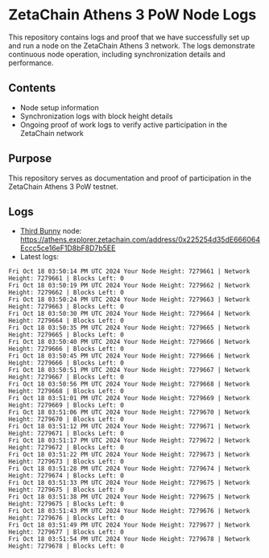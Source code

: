# ZetaChain Athens 3 PoW Node Logs
This repository contains logs and proof that we have successfully set up and run a node on the ZetaChain Athens 3 network. The logs demonstrate continuous node operation, including synchronization details and performance.

## Contents
- Node setup information
- Synchronization logs with block height details
- Ongoing proof of work logs to verify active participation in the ZetaChain network

## Purpose
This repository serves as documentation and proof of participation in the ZetaChain Athens 3 PoW testnet.

## Logs

- [Third Bunny](https://thirdbunny.xyz/) node: https://athens.explorer.zetachain.com/address/0x225254d35dE666064Eccc5ce16eF1D8bF8D7b5EE
- Latest logs:
```
Fri Oct 18 03:50:14 PM UTC 2024 Your Node Height: 7279661 | Network Height: 7279661 | Blocks Left: 0
Fri Oct 18 03:50:19 PM UTC 2024 Your Node Height: 7279662 | Network Height: 7279662 | Blocks Left: 0
Fri Oct 18 03:50:24 PM UTC 2024 Your Node Height: 7279663 | Network Height: 7279663 | Blocks Left: 0
Fri Oct 18 03:50:30 PM UTC 2024 Your Node Height: 7279664 | Network Height: 7279664 | Blocks Left: 0
Fri Oct 18 03:50:35 PM UTC 2024 Your Node Height: 7279665 | Network Height: 7279665 | Blocks Left: 0
Fri Oct 18 03:50:40 PM UTC 2024 Your Node Height: 7279666 | Network Height: 7279666 | Blocks Left: 0
Fri Oct 18 03:50:45 PM UTC 2024 Your Node Height: 7279666 | Network Height: 7279666 | Blocks Left: 0
Fri Oct 18 03:50:51 PM UTC 2024 Your Node Height: 7279667 | Network Height: 7279667 | Blocks Left: 0
Fri Oct 18 03:50:56 PM UTC 2024 Your Node Height: 7279668 | Network Height: 7279668 | Blocks Left: 0
Fri Oct 18 03:51:01 PM UTC 2024 Your Node Height: 7279669 | Network Height: 7279669 | Blocks Left: 0
Fri Oct 18 03:51:06 PM UTC 2024 Your Node Height: 7279670 | Network Height: 7279670 | Blocks Left: 0
Fri Oct 18 03:51:12 PM UTC 2024 Your Node Height: 7279671 | Network Height: 7279671 | Blocks Left: 0
Fri Oct 18 03:51:17 PM UTC 2024 Your Node Height: 7279672 | Network Height: 7279672 | Blocks Left: 0
Fri Oct 18 03:51:22 PM UTC 2024 Your Node Height: 7279673 | Network Height: 7279673 | Blocks Left: 0
Fri Oct 18 03:51:28 PM UTC 2024 Your Node Height: 7279674 | Network Height: 7279674 | Blocks Left: 0
Fri Oct 18 03:51:33 PM UTC 2024 Your Node Height: 7279675 | Network Height: 7279675 | Blocks Left: 0
Fri Oct 18 03:51:38 PM UTC 2024 Your Node Height: 7279675 | Network Height: 7279675 | Blocks Left: 0
Fri Oct 18 03:51:43 PM UTC 2024 Your Node Height: 7279676 | Network Height: 7279676 | Blocks Left: 0
Fri Oct 18 03:51:49 PM UTC 2024 Your Node Height: 7279677 | Network Height: 7279677 | Blocks Left: 0
Fri Oct 18 03:51:54 PM UTC 2024 Your Node Height: 7279678 | Network Height: 7279678 | Blocks Left: 0
```
